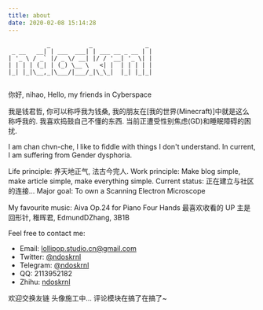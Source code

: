 ```yaml
---
title: about
date: 2020-02-08 15:14:28
---
```


```
           _           _               _ 
 _ __   __| | ___  ___| | ___ __ _ __ | |
| '_ \ / _` |/ _ \/ __| |/ / '__| '_ \| |
| | | | (_| | (_) \__ \   <| |  | | | | |
|_| |_|\__,_|\___/|___/_|\_\_|  |_| |_|_|
                                         
```

你好, nihao, Hello, my friends in Cyberspace

我是钱君哲, 你可以称呼我为钱桑, 我的朋友在[我的世界(Minecraft)]中就是这么称呼我的.
我喜欢捣鼓自己不懂的东西.
当前正遭受性别焦虑(GD)和睡眠障碍的困扰.

I am chan chvn-che, I like to fiddle with things I don't understand.
In current, I am suffering from Gender dysphoria.

Life principle: 养天地正气, 法古今完人.
Work principle: Make blog simple, make article simple, make everything simple.
Current status: 正在建立与社区的连接...
Major goal: To own a Scanning Electron Microscope

My favourite music: Aiva Op.24 for Piano Four Hands
最喜欢收看的 UP 主是回形针, 稚晖君, EdmundDZhang, 3B1B

Feel free to contact me:
- Email: lollipop.studio.cn@gmail.com
- Twitter: [@ndoskrnl](https://twitter.com/ndoskrnl)
- Telegram: [@ndoskrnl](https://t.me/ndoskrnl)
- QQ: 2113952182
- Zhihu: [ndoskrnl](https://www.zhihu.com/people/logarithm-96)

欢迎交换友链
头像施工中...
评论模块在搞了在搞了~